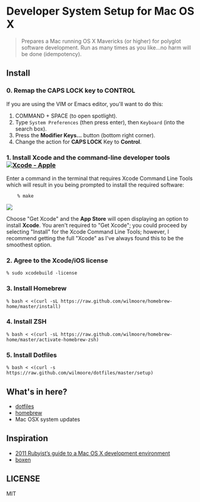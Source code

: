 # Developer System Setup for Mac OS X

> Prepares a Mac running OS X Mavericks (or higher) for polyglot software development. Run as many times as you like...no harm will be done (idempotency).

## Install

### 0. Remap the CAPS LOCK key to CONTROL

If you are using the VIM or Emacs editor, you'll want to do this:

1. COMMAND + SPACE (to open spotlight).
2. Type `System Preferences` (then press enter), then `Keyboard` (into the search box).
3. Press the __Modifier Keys…__ button (bottom right corner).
4. Change the action for **CAPS LOCK** Key to **Control**.

### 1. Install Xcode and the command-line developer tools [![Xcode - Apple](http://r.mzstatic.com/images/web/linkmaker/badge_macappstore-lrg.gif)](https://itunes.apple.com/us/app/xcode/id497799835?mt=12&uo=4)

Enter a command in the terminal that requires Xcode Command Line Tools which will result in you being prompted to install the required software:

        % make

   ![](https://cloudup.com/cxrqLVUkX6f+)

Choose "Get Xcode" and the **App Store** will open displaying an option to install **Xcode**. You aren't required to "Get Xcode"; you could proceed by selecting "Install" for the Xcode Command Line Tools; however, I recommend getting the full "Xcode" as I've always found this to be the smoothest option.

### 2. Agree to the Xcode/iOS license

    % sudo xcodebuild -license

### 3. Install Homebrew

    % bash < <(curl -sL https://raw.github.com/wilmoore/homebrew-home/master/install)

### 4. Install ZSH

    % bash < <(curl -sL https://raw.github.com/wilmoore/homebrew-home/master/activate-homebrew-zsh)

### 5. Install Dotfiles

    % bash < <(curl -s https://raw.github.com/wilmoore/dotfiles/master/setup)

## What's in here?

- [dotfiles]
- [homebrew]
- Mac OSX system updates

## Inspiration

- [2011 Rubyist’s guide to a Mac OS X development environment](http://robots.thoughtbot.com/post/8700977975/2011-rubyists-guide-to-a-mac-os-x-development)
- [boxen](https://github.com/boxen/our-boxen)

## LICENSE

  MIT

[dotfiles]: https://github.com/wilmoore/dotfiles
[homebrew]: https://github.com/wilmoore/homebrew-home

